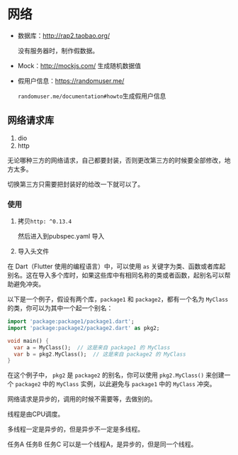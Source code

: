 # 网络

- 数据库：http://rap2.taobao.org/	

  没有服务器时，制作假数据。

- Mock：http://mockjs.com/	生成随机数据值

- 假用户信息：https://randomuser.me/

  `randomuser.me/documentation#howto`生成假用户信息

## 网络请求库

1. dio
2. http

无论哪种三方的网络请求，自己都要封装，否则更改第三方的时候要全部修改，地方太多。

切换第三方只需要把封装好的给改一下就可以了。

### 使用

1. 拷贝`http: ^0.13.4`

   然后进入到pubspec.yaml 导入

2. 导入头文件

在 Dart（Flutter 使用的编程语言）中，可以使用 `as` 关键字为类、函数或者库起别名。这在导入多个库时，如果这些库中有相同名称的类或者函数，起别名可以帮助避免冲突。

以下是一个例子，假设有两个库，`package1` 和 `package2`，都有一个名为 `MyClass` 的类，你可以为其中一个起一个别名：

```dart
import 'package:package1/package1.dart';
import 'package:package2/package2.dart' as pkg2;

void main() {
  var a = MyClass();  // 这是来自 package1 的 MyClass
  var b = pkg2.MyClass();  // 这是来自 package2 的 MyClass
}
```

在这个例子中， `pkg2` 是 `package2` 的别名，你可以使用 `pkg2.MyClass()` 来创建一个 `package2` 中的 `MyClass` 实例，以此避免与 `package1` 中的 `MyClass` 冲突。





网络请求是异步的，调用的时候不需要等，去做别的。

线程是由CPU调度。

多线程一定是异步的，但是异步不一定是多线程。

任务A 任务B 任务C 可以是一个线程A，是异步的，但是同一个线程。
